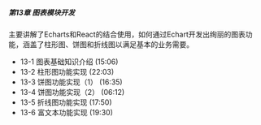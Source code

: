 ##### 第13章 图表模块开发

主要讲解了Echarts和React的结合使用，如何通过Echart开发出绚丽的图表功能，涵盖了柱形图、饼图和折线图以满足基本的业务需要。

-  13-1 图表基础知识介绍 (15:06)
-  13-2 柱形图功能实现 (22:03)
-  13-3 饼图功能实现（1） (16:35)
-  13-4 饼图功能实现（2） (06:12)
-  13-5 折线图功能实现 (17:50)
-  13-6 富文本功能实现 (19:30)